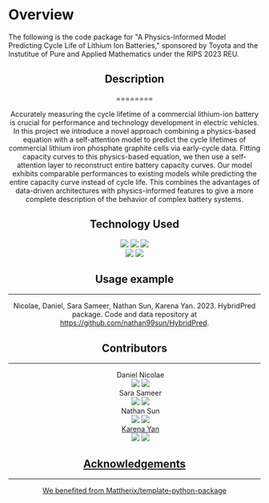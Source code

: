 Overview
========

The following is the code package for "A Physics-Informed Model Predicting Cycle Life of Lithium Ion Batteries," sponsored by Toyota and the Instutitue of Pure and Applied Mathematics under the RIPS 2023 REU.

<div align="center">

## Description
========

Accurately measuring the cycle lifetime of a commercial lithium-ion battery is crucial for performance and technology development in electric vehicles. In this project we introduce a novel approach combining a physics-based equation with a self-attention model to predict the cycle lifetimes of commercial lithium iron phosphate graphite cells via early-cycle data. Fitting capacity curves to this physics-based equation, we then use a self-attention layer to reconstruct entire battery capacity curves. Our model exhibits comparable performances to existing models while predicting the entire capacity curve instead of cycle life. This combines the advantages of data-driven architectures with physics-informed features to give a more complete description of the behavior of complex battery systems.

## Technology Used

<div>
  <img name = "Python" src = "https://img.shields.io/badge/python%20-%2314354C.svg?&style=for-the-badge&logo=python&logoColor=white">
   <img name = "Pandas" src = "https://img.shields.io/badge/pandas-%23150458.svg?style=for-the-badge&logo=pandas&logoColor=white">
  <img name = "Scikit-learn" src = "https://img.shields.io/badge/scikit--learn-%23F7931E.svg?style=for-the-badge&logo=scikit-learn&logoColor=white">
  <br>
  <img name = "Tensorflow" src = "https://img.shields.io/badge/TensorFlow-%23FF6F00.svg?style=for-the-badge&logo=TensorFlow&logoColor=white">
   <img name = "Numpy" src = "https://img.shields.io/badge/numpy%20-%23013243.svg?&style=for-the-badge&logo=numpy&logoColor=white">
</div>

## Usage example
-------------

Nicolae, Daniel, Sara Sameer, Nathan Sun, Karena Yan. 2023. HybridPred package. Code and data repository at https://github.com/nathan99sun/HybridPred.

## Contributors
-----------

<ul style="list-style: none;">
    <li>Daniel Nicolae </li>
  <a href="mailto:sarasameer991@gmail.com"><img name = "Gmail" src = "https://img.shields.io/badge/Gmail-D14836?style=for-the-badge&logo=gmail&logoColor=white"></a>
    <a href="https://www.linkedin.com/in/sara-sameer-/"><img name = "LinkedIn" src = "https://img.shields.io/badge/linkedin-%230077B5.svg?style=for-the-badge&logo=linkedin&logoColor=white"></a>
    <li>Sara Sameer</li>
  <a href="mailto:sarasameer991@gmail.com"><img name = "Gmail" src = "https://img.shields.io/badge/Gmail-D14836?style=for-the-badge&logo=gmail&logoColor=white"></a>
    <a href="https://www.linkedin.com/in/sara-sameer-/"><img name = "LinkedIn" src = "https://img.shields.io/badge/linkedin-%230077B5.svg?style=for-the-badge&logo=linkedin&logoColor=white"></a>
    <li>Nathan Sun</li>
  <a href="mailto:sarasameer991@gmail.com"><img name = "Gmail" src = "https://img.shields.io/badge/Gmail-D14836?style=for-the-badge&logo=gmail&logoColor=white"></a>
    <a href="https://www.linkedin.com/in/sara-sameer-/"><img name = "LinkedIn" src = "https://img.shields.io/badge/linkedin-%230077B5.svg?style=for-the-badge&logo=linkedin&logoColor=white">
    <li>Karena Yan </li>
  <a href="mailto:sarasameer991@gmail.com"><img name = "Gmail" src = "https://img.shields.io/badge/Gmail-D14836?style=for-the-badge&logo=gmail&logoColor=white"></a>
    <a href="https://www.linkedin.com/in/sara-sameer-/"><img name = "LinkedIn" src = "https://img.shields.io/badge/linkedin-%230077B5.svg?style=for-the-badge&logo=linkedin&logoColor=white">
</ul>

## Acknowledgements
-----------
We benefited from Mattherix/template-python-package
